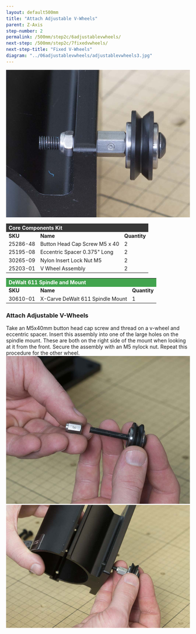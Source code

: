 ```yaml
---
layout: default500mm
title: "Attach Adjustable V-Wheels"
parent: Z-Axis
step-number: 2
permalink: /500mm/step2c/6adjustablevwheels/
next-step: /500mm/step2c/7fixedvwheels/
next-step-title: "Fixed V-Wheels"
diagram: "../06adjustablevwheels/adjustablevwheels3.jpg"
---
```

<img src="../../step2/photo/jpfs_DSC2739.jpg">

<table>
  <tr>
    <td style="color:#fff;background: #383838" colspan="3">
      <b>Core Components Kit</b>
    </td>
  </tr>
  <tr>
    <td>
      <b>SKU</b>
    </td>
    <td>
      <b>Name</b>
    </td>
    <td>
      <b>Quantity</b>
    </td>
  </tr>
  <tr>
    <td>
      25286-48
    </td>
    <td>
      Button Head Cap Screw M5 x 40
    </td>
    <td>
      2
    </td>
  </tr>
  <tr>
    <td>
      25195-08
    </td>
    <td>
      Eccentric Spacer 0.375" Long
    </td>
    <td>
      2
    </td>
  </tr>
  <tr>
    <td>
      30265-09
    </td>
    <td>
      Nylon Insert Lock Nut M5
    </td>
    <td>
      2
    </td>
  </tr>
  <tr>
    <td>
      25203-01
    </td>
    <td>
      V Wheel Assembly
    </td>
    <td>
      2
    </td>
  </tr>
</table>
<table>
  <tr>
    <td style="color:#fff;background: #42a44e" colspan="3">
      <b>DeWalt 611 Spindle and Mount</b>
    </td>
  </tr>
  <tr>
    <td>
      <b>SKU</b>
    </td>
    <td>
      <b>Name</b>
    </td>
    <td>
      <b>Quantity</b>
    </td>
  </tr>
  <tr>
    <td>
      30610-01
    </td>
    <td>
      X-Carve DeWalt 611 Spindle Mount
    </td>
    <td>
      1
    </td>
  </tr>
</table>

<h3>Attach Adjustable V-Wheels</h3>

Take an M5x40mm button head cap screw and thread on a v-wheel and eccentric spacer. Insert this assembly into one of the large holes on the spindle mount. These are both on the right side of the mount when looking at it from the front. Secure the assembly with an M5 nylock nut. Repeat this procedure for the other wheel.
<img src="../../step2/photo/jpfs_DSC2736.jpg">
<img src="../../step2/photo/jpfs_DSC2737.jpg">


